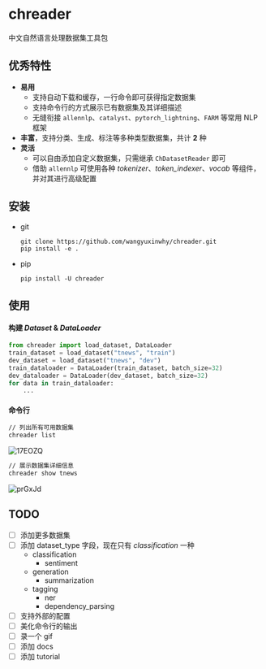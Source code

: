# chreader

中文自然语言处理数据集工具包

## 优秀特性

- **易用**
  - 支持自动下载和缓存，一行命令即可获得指定数据集
  - 支持命令行的方式展示已有数据集及其详细描述
  - 无缝衔接 `allennlp`、`catalyst`、`pytorch_lightning`、`FARM` 等常用 NLP 框架
- **丰富**，支持分类、生成、标注等多种类型数据集，共计 **2** 种
- **灵活**
  - 可以自由添加自定义数据集，只需继承 `ChDatasetReader` 即可
  - 借助 `allennlp` 可使用各种 *tokenizer*、*token_indexer*、*vocab* 等组件，并对其进行高级配置

## 安装

- git
    ```shell script
    git clone https://github.com/wangyuxinwhy/chreader.git
    pip install -e .
    ```
- pip
    ```shell script
    pip install -U chreader
    ```

## 使用

#### 构建 *Dataset* & *DataLoader*

```python
from chreader import load_dataset, DataLoader
train_dataset = load_dataset("tnews", "train")
dev_dataset = load_dataset("tnews", "dev")
train_dataloader = DataLoader(train_dataset, batch_size=32)
dev_dataloader = DataLoader(dev_dataset, batch_size=32)
for data in train_dataloader:
    ...
```

#### 命令行

```bash
// 列出所有可用数据集
chreader list
```

![17EOZQ](https://yuxin-wang.oss-cn-beijing.aliyuncs.com/uPic/17EOZQ.png)

```bash
// 展示数据集详细信息
chreader show tnews
```

![prGxJd](https://yuxin-wang.oss-cn-beijing.aliyuncs.com/uPic/prGxJd.png)

## TODO

- [ ] 添加更多数据集
- [ ] 添加 dataset_type 字段，现在只有 *classification* 一种
  - classification
    - sentiment
  - generation
    - summarization
  - tagging
    - ner
    - dependency_parsing
- [ ] 支持外部的配置
- [ ] 美化命令行的输出
- [ ] 录一个 gif
- [ ] 添加 docs
- [ ] 添加 tutorial